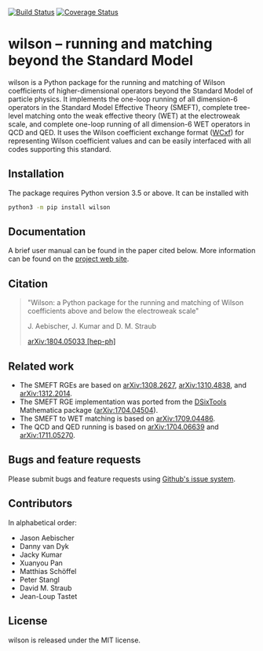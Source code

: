 <a href="https://travis-ci.org/wilson-eft/wilson">![Build Status](https://travis-ci.org/wilson-eft/wilson.svg?branch=master)</a> [![Coverage Status](https://coveralls.io/repos/github/wilson-eft/wilson/badge.svg)](https://coveralls.io/github/wilson-eft/wilson)

# wilson – running and matching beyond the Standard Model

wilson is a Python package for the running and matching of Wilson coefficients of higher-dimensional operators beyond the Standard Model of particle physics. It implements the one-loop running of all dimension-6 operators in the Standard Model Effective Theory (SMEFT), complete tree-level matching onto the weak effective theory (WET) at the electroweak scale, and complete one-loop running of all dimension-6 WET operators in QCD and QED. It uses the Wilson coefficient exchange format ([WCxf](https://wcxf.github.io)) for representing Wilson coefficient values and can be easily interfaced with all codes supporting this standard.

## Installation

The package requires Python version 3.5 or above. It can be installed with

```bash
python3 -m pip install wilson
```


## Documentation

A brief user manual can be found in the paper cited below. More information can be found on the [project web site](https://wilson-eft.github.io).

## Citation

> "Wilson: a Python package for the running and matching of Wilson coefficients above and below the electroweak scale"
>
>  J. Aebischer, J. Kumar and D. M. Straub
>
>  [arXiv:1804.05033 [hep-ph]](https://arxiv.org/abs/1804.05033)

## Related work


- The SMEFT RGEs are based on [arXiv:1308.2627](https://arxiv.org/abs/1308.2627), [arXiv:1310.4838](https://arxiv.org/abs/1310.4838), and [arXiv:1312.2014](https://arxiv.org/abs/1312.2014).
- The SMEFT RGE implementation was ported from the [DSixTools](https://dsixtools.github.io/) Mathematica package ([arXiv:1704.04504](https://arxiv.org/abs/1704.04504)).
- The SMEFT to WET matching is based on [arXiv:1709.04486](https://arxiv.org/abs/1709.04486).
- The QCD and QED running is based on [arXiv:1704.06639](https://arxiv.org/abs/1704.06639) and [arXiv:1711.05270](https://arxiv.org/abs/1711.05270).



## Bugs and feature requests

Please submit bugs and feature requests using
[Github's issue system](https://github.com/wilson-eft/wilson/issues).


## Contributors

In alphabetical order:

- Jason Aebischer
- Danny van Dyk
- Jacky Kumar
- Xuanyou Pan
- Matthias Schöffel
- Peter Stangl
- David M. Straub
- Jean-Loup Tastet

## License

wilson is released under the MIT license.
